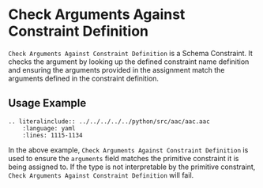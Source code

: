 # Check Arguments Against Constraint Definition
`Check Arguments Against Constraint Definition` is a Schema Constraint. 
It checks the argument by looking up the defined constraint name definition and ensuring the
arguments provided in the assignment match the arguments defined in the constraint definition.


## Usage Example
```{eval-rst}
.. literalinclude:: ../../../../../python/src/aac/aac.aac
    :language: yaml
    :lines: 1115-1134
```

In the above example, `Check Arguments Against Constraint Definition` is used to ensure the `arguments` field matches the primitive constraint it is being assigned to.  If the type is not interpretable by the primitive constraint, `Check Arguments Against Constraint Definition` will fail.